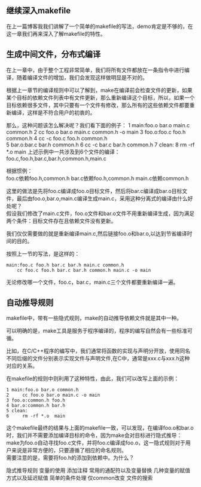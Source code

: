 ## 继续深入makefile

在上一篇博客我我们讲解了一个简单的makefile的写法，demo肯定是不够的，在这一章我们再来深入了解makefile的特性。


## 生成中间文件，分布式编译
在上一章中，由于整个工程非常简单，我们将所有文件都放在一条指令中进行编译，随着编译文件的增加，我们会发现这样做明显是不对的。  

根据上一章节的编译规则中可以了解到，make在编译前会检查文件的更新，如果某个目标的依赖文件列表中有文件更新，那么重新编译这个目标，所以，如果一个目标依赖很多文件，其中只要有一个文件有修改，那么所有的这些依赖文件都要重新编译，这样是不符合用户的初衷的。  

那么，这种问题该怎么解决呢？我们看下面的例子：
    1 main:foo.o bar.o main.c common.h
    2     cc foo.o bar.o main.c common.h -o main
    3 foo.o:foo.c foo.h common.h
    4     cc -c foo.c foo.h common.h  
    5 bar.o:bar.c bar.h common.h
    6     cc -c  bar.c bar.h common.h
    7 clean:
    8     rm -rf *.o  main
上述示例中一共涉及到6个文件的编译：foo.c,foo.h,bar.c,bar.h,common.h,main.c  

根据惯例：  
foo.c依赖foo.h,common.h
bar.c依赖foo.h,common.h
main.c依赖common.h

这里的做法是先将foo.c编译成foo.o目标文件，然后将bar.c编译成bar.o目标文件，最后由foo.o,bar.o,main.c编译生成main.c，采用这种分离式的编译由什么好处呢？  
假设我们修改了main.c文件，foo.o文件和bar.o文件不用重新编译生成，因为满足两个条件：目标文件存在且依赖文件没有更新。  

我们仅仅需要做的就是重新编译main.c,然后链接foo.o和bar.o,以达到节省编译时间的目的。  


按照上一节的写法，是这样的：

    main:foo.c foo.h bar.c bar.h main.c common.h
        cc foo.c foo.h bar.c bar.h common.h main.c -o main
无论修改哪一个文件，foo.c，bar.c，main.c三个文件都要重新编译一遍。  


## 自动推导规则
makefile中，带有一些隐式规则，make的自动推导依赖文件就是其中一种。  

可以明确的是，make工具是服务于程序编译的，程序的编写自然会有一些标准可循。  

比如，在C/C++程序的编写中，我们通常将函数的实现与声明分开放，使用同名不同后缀的文件分别表示实现文件与声明文件,在C中，通常是xxx.c与xxx.h这种对应的关系。  

在makefile的规则中则利用了这种特性，由此，我们可以改写上面的示例：

    1 main:foo.o bar.o common.h
    2     cc foo.o bar.o main.c -o main
    3 foo.o:common.h foo.h
    4 bar.o:common.h bar.h
    5 clean:
    6     rm -rf *.o  main

这个makefile最终的结果与上面的makefile一致，可以发现，在编译foo.o和bar.o时，我们并不需要添加编译目标的命令，因为make会对目标进行隐式推导：make为foo.o自动寻找foo.c文件，并将foo.c编译成foo.o，这一隐式规则对于用户来说是非常方便的，只要遵循了相应的命名规则。  
需要注意的是，需要将foo.h的添加到依赖中。为什么？




隐式推导规则
变量的使用
添加注释
常用的通配符以及变量替换
几种变量的赋值方式以及延迟赋值
简单的条件处理
仅common改变
文件的搜索





























